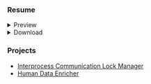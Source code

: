 ### Resume
<details>
  <summary>Preview</summary>
  
  ![cv](https://ruslansorokin.github.io/cv/Ruslan_Sorokin_CV_EN.svg)
</details>
<details>
  <summary>Download</summary>
  
  - [pdf](https://ruslansorokin.github.io/cv/Ruslan_Sorokin_CV_EN.pdf)
</details>


### Projects
- [Interprocess Communication Lock Manager](https://github.com/ruslanSorokin/lock-manager)
- [Human Data Enricher](https://github.com/ruslanSorokin/human-data-enricher)
